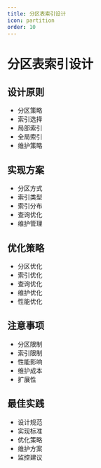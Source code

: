 ```yaml
---
title: 分区表索引设计
icon: partition
order: 10
---
```


# 分区表索引设计

## 设计原则
- 分区策略
- 索引选择
- 局部索引
- 全局索引
- 维护策略

## 实现方案
- 分区方式
- 索引类型
- 索引分布
- 查询优化
- 维护管理

## 优化策略
- 分区优化
- 索引优化
- 查询优化
- 维护优化
- 性能优化

## 注意事项
- 分区限制
- 索引限制
- 性能影响
- 维护成本
- 扩展性

## 最佳实践
- 设计规范
- 实现标准
- 优化策略
- 维护方案
- 监控建议
